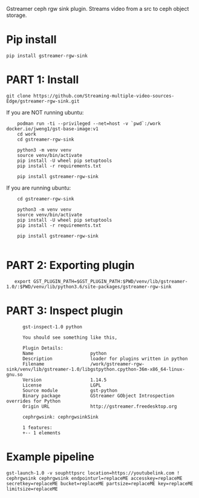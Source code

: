 Gstreamer ceph rgw sink plugin. 
Streams video from a src to ceph object storage. 

# Pip install
```pip install gstreamer-rgw-sink```

# PART 1: Install 
```
git clone https://github.com/Streaming-multiple-video-sources-Edge/gstreamer-rgw-sink.git
```

If you are NOT running ubuntu:
```
    podman run -ti --privileged --net=host -v `pwd`:/work docker.io/jweng1/gst-base-image:v1
    cd work
    cd gstreamer-rgw-sink

    python3 -m venv venv
    source venv/bin/activate
    pip install -U wheel pip setuptools
    pip install -r requirements.txt
    
    pip install gstreamer-rgw-sink 
 ```
If you are running ubuntu:
```
    cd gstreamer-rgw-sink

    python3 -m venv venv
    source venv/bin/activate
    pip install -U wheel pip setuptools
    pip install -r requirements.txt
    
    pip install gstreamer-rgw-sink
    
```

# PART 2: Exporting plugin 
```
   export GST_PLUGIN_PATH=$GST_PLUGIN_PATH:$PWD/venv/lib/gstreamer-1.0/:$PWD/venv/lib/python3.6/site-packages/gstreamer-rgw-sink
```

# PART 3: Inspect plugin
```
      gst-inspect-1.0 python
      
      You should see something like this,
    
      Plugin Details:
      Name                     python
      Description              loader for plugins written in python
      Filename                 /work/gstreamer-rgw-sink/venv/lib/gstreamer-1.0/libgstpython.cpython-36m-x86_64-linux-gnu.so
      Version                  1.14.5
      License                  LGPL
      Source module            gst-python
      Binary package           GStreamer GObject Introspection overrides for Python 
      Origin URL               http://gstreamer.freedesktop.org

      cephrgwsink: cephrgwsinkSink

      1 features:
      +-- 1 elements

```

# Example pipeline 
```
gst-launch-1.0 -v souphttpsrc location=https://youtubelink.com ! cephrgwsink cephrgwsink endpointurl=replaceME accesskey=replaceME secretkey=replaceME bucket=replaceME partsize=replaceME key=replaceME limitsize=replaceME
```






